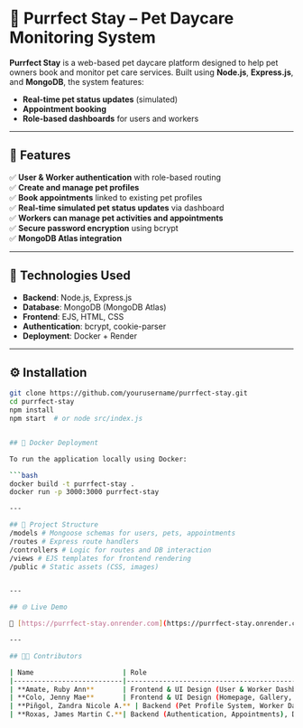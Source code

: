 # 🐾 Purrfect Stay – Pet Daycare Monitoring System

**Purrfect Stay** is a web-based pet daycare platform designed to help pet owners book and monitor pet care services. Built using **Node.js**, **Express.js**, and **MongoDB**, the system features:

- **Real-time pet status updates** (simulated)  
- **Appointment booking**  
- **Role-based dashboards** for users and workers  

---

## 🚀 Features

✅ **User & Worker authentication** with role-based routing  
✅ **Create and manage pet profiles**  
✅ **Book appointments** linked to existing pet profiles  
✅ **Real-time simulated pet status updates** via dashboard  
✅ **Workers can manage pet activities and appointments**  
✅ **Secure password encryption** using bcrypt  
✅ **MongoDB Atlas integration**  

---

## 🧱 Technologies Used

- **Backend**: Node.js, Express.js  
- **Database**: MongoDB (MongoDB Atlas)  
- **Frontend**: EJS, HTML, CSS  
- **Authentication**: bcrypt, cookie-parser  
- **Deployment**: Docker + Render  

---

## ⚙️ Installation

```bash
git clone https://github.com/yourusername/purrfect-stay.git
cd purrfect-stay
npm install
npm start  # or node src/index.js


## 🐳 Docker Deployment

To run the application locally using Docker:

```bash
docker build -t purrfect-stay .
docker run -p 3000:3000 purrfect-stay

---

## 📁 Project Structure
/models # Mongoose schemas for users, pets, appointments
/routes # Express route handlers
/controllers # Logic for routes and DB interaction
/views # EJS templates for frontend rendering
/public # Static assets (CSS, images)


---

## 🌐 Live Demo

🔗 [https://purrfect-stay.onrender.com](https://purrfect-stay.onrender.com)

---

## 👨‍💻 Contributors

| Name                      | Role                                                                 |
|---------------------------|----------------------------------------------------------------------|
| **Amate, Ruby Ann**       | Frontend & UI Design (User & Worker Dashboard, Login/Signup, Booking) |
| **Colo, Jenny Mae**       | Frontend & UI Design (Homepage, Gallery, About Us), Deployment       |
| **Piñgol, Zandra Nicole A.** | Backend (Pet Profile System, Worker Dashboard)                      |
| **Roxas, James Martin C.**| Backend (Authentication, Appointments), Deployment                   |

